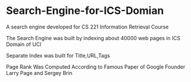 # Search-Engine-for-ICS-Domian

A search engine developed for CS 221 Information Retrieval Course

The Search Engine was built by indexing about 40000 web pages in ICS Domain of UCI

Separate Index was built for Title,URL,Tags

Page Rank Was Computed According to Famous Paper of Google Founder Larry Page and Sergey Brin
